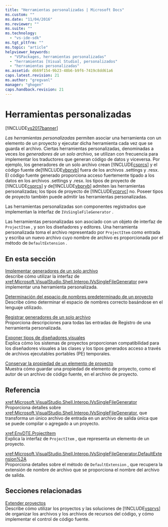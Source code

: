 ```yaml
---
title: "Herramientas personalizadas | Microsoft Docs"
ms.custom: ""
ms.date: "11/04/2016"
ms.reviewer: ""
ms.suite: ""
ms.technology: 
  - "vs-ide-sdk"
ms.tgt_pltfrm: ""
ms.topic: "article"
helpviewer_keywords: 
  - "VSPackages, herramientas personalizadas"
  - "herramientas [Visual Studio], personalizados"
  - "herramientas personalizadas"
ms.assetid: d669f154-9b23-48b6-b9f6-7419c8dd61a6
caps.latest.revision: 21
ms.author: "gregvanl"
manager: "ghogen"
caps.handback.revision: 21
---
```

# Herramientas personalizadas
[!INCLUDE[vs2017banner](../../code-quality/includes/vs2017banner.md)]

*Las herramientas personalizadas* permiten asociar una herramienta con un elemento de un proyecto y ejecutar dicha herramienta cada vez que se guarda el archivo.  Ciertas herramientas personalizadas, denominadas a veces *los generadores de un solo archivo*, se utilizan con frecuencia para implementar los traductores que generan código de datos y viceversa.  Por ejemplo, los generadores de un solo archivo crean [!INCLUDE[csprcs](../../data-tools/includes/csprcs_md.md)] y el código fuente de[!INCLUDE[vbprvb](../../code-quality/includes/vbprvb_md.md)] fuera de los archivos .settings y .resx.  El código fuente generado proporciona acceso fuertemente tipado a los datos en los archivos .settings y .resx.  los tipos de proyecto de [!INCLUDE[csprcs](../../data-tools/includes/csprcs_md.md)] y de[!INCLUDE[vbprvb](../../code-quality/includes/vbprvb_md.md)] admiten las herramientas personalizadas; los tipos de proyecto de [!INCLUDE[vcprvc](../../code-quality/includes/vcprvc_md.md)] no.  Poseer tipos de proyecto también puede admitir las herramientas personalizadas.  
  
 Las herramientas personalizadas son componentes registrados que implementan la interfaz de `IVsSingleFileGenerator` .  
  
 Las herramientas personalizadas son asociado con un objeto de interfaz de `ProjectItem` , y son los diseñadores y editores.  Una herramienta personalizada toma el archivo representado por `ProjectItem` como entrada y escriba un nuevo archivo cuyo nombre de archivo es proporcionada por el método de `DefaultExtension` .  
  
## En esta sección  
 [Implementar generadores de un solo archivo](../../extensibility/internals/implementing-single-file-generators.md)  
 describe cómo utilizar la interfaz de <xref:Microsoft.VisualStudio.Shell.Interop.IVsSingleFileGenerator> para implementar una herramienta personalizada.  
  
 [Determinación del espacio de nombres predeterminado de un proyecto](../../misc/determining-the-default-namespace-of-a-project.md)  
 Describe cómo determinar el espacio de nombres correcto basándose en el lenguaje utilizado.  
  
 [Registrar generadores de un solo archivo](../../extensibility/internals/registering-single-file-generators.md)  
 Proporciona descripciones para todas las entradas de Registro de una herramienta personalizada.  
  
 [Exponer tipos de diseñadores visuales](../../extensibility/internals/exposing-types-to-visual-designers.md)  
 Explica cómo los sistemas de proyectos proporcionan compatibilidad para los diseñadores visuales a las clases y los tipos generados acceso a través de archivos ejecutables portables \(PE\) temporales.  
  
 [Conservar la propiedad de un elemento de proyecto](../../extensibility/persisting-the-property-of-a-project-item.md)  
 Muestra cómo guardar una propiedad de elemento de proyecto, como el autor de un archivo de código fuente, en el archivo de proyecto.  
  
## Referencia  
 <xref:Microsoft.VisualStudio.Shell.Interop.IVsSingleFileGenerator>  
 Proporciona detalles sobre <xref:Microsoft.VisualStudio.Shell.Interop.IVsSingleFileGenerator>, que transforma un único archivo de entrada en un archivo de salida única que se puede compilar o agregado a un proyecto.  
  
 <xref:EnvDTE.ProjectItem>  
 Explica la interfaz de `ProjectItem` , que representa un elemento de un proyecto.  
  
 <xref:Microsoft.VisualStudio.Shell.Interop.IVsSingleFileGenerator.DefaultExtension%2A>  
 Proporciona detalles sobre el método de `DefaultExtension` , que recupera la extensión de nombre de archivo que se proporciona el nombre del archivo de salida.  
  
## Secciones relacionadas  
 [Extender proyectos](../../extensibility/extending-projects.md)  
 Describe cómo utilizar los proyectos y las soluciones de [!INCLUDE[vsprvs](../../code-quality/includes/vsprvs_md.md)] de organizar los archivos y los archivos de recursos del código, y cómo implementar el control de código fuente.